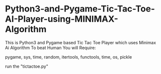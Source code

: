 # Python3-and-Pygame-Tic-Tac-Toe-AI-Player-using-MINIMAX-Algorithm
This is Python3 and Pygame based Tic Tac Toe Player which uses Minimax Ai Algorithm To beat Human
You will Require:

pygame, sys, time, random, itertools, functools, time, os, pickle

run the "tictactoe.py"
